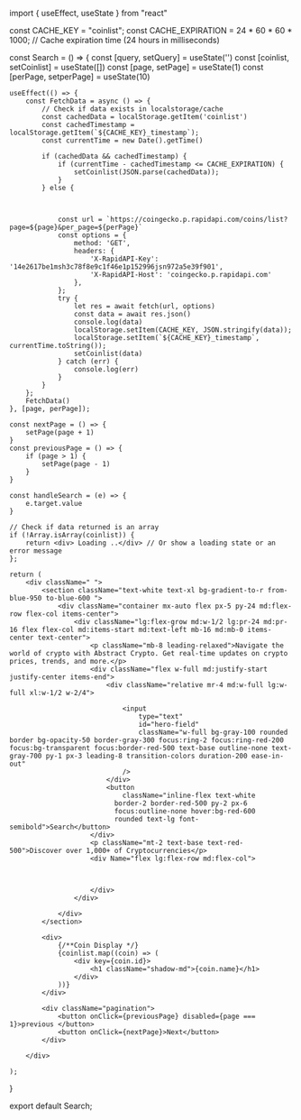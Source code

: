 import { useEffect, useState } from "react"

const CACHE_KEY = "coinlist";
const CACHE_EXPIRATION = 24 * 60 * 60 * 1000; // Cache expiration time (24 hours in milliseconds)

const Search = () => {
    const [query, setQuery] = useState('')
    const [coinlist, setCoinlist] = useState([])
    const [page, setPage] = useState(1)
    const [perPage, setperPage] = useState(10)

    useEffect(() => {
        const FetchData = async () => {
            // Check if data exists in localstorage/cache
            const cachedData = localStorage.getItem('coinlist')
            const cachedTimestamp = localStorage.getItem(`${CACHE_KEY}_timestamp`);
            const currentTime = new Date().getTime()

            if (cachedData && cachedTimestamp) {
                if (currentTime - cachedTimestamp <= CACHE_EXPIRATION) {
                    setCoinlist(JSON.parse(cachedData));
                }
            } else {



                const url = `https://coingecko.p.rapidapi.com/coins/list?page=${page}&per_page=${perPage}`
                const options = {
                    method: 'GET',
                    headers: {
                        'X-RapidAPI-Key': '14e2617be1msh3c78f8e9c1f46e1p152996jsn972a5e39f901',
                        'X-RapidAPI-Host': 'coingecko.p.rapidapi.com'
                    },
                };
                try {
                    let res = await fetch(url, options)
                    const data = await res.json()
                    console.log(data)
                    localStorage.setItem(CACHE_KEY, JSON.stringify(data));
                    localStorage.setItem(`${CACHE_KEY}_timestamp`, currentTime.toString());
                    setCoinlist(data)
                } catch (err) {
                    console.log(err)
                }
            }
        };
        FetchData()
    }, [page, perPage]);

    const nextPage = () => {
        setPage(page + 1)
    }
    const previousPage = () => {
        if (page > 1) {
            setPage(page - 1)
        }
    }

    const handleSearch = (e) => {
        e.target.value
    }

    // Check if data returned is an array
    if (!Array.isArray(coinlist)) {
        return <div> Loading ..</div> // Or show a loading state or an error message
    };

    return (
        <div className=" ">
            <section className="text-white text-xl bg-gradient-to-r from-blue-950 to-blue-600 ">
                <div className="container mx-auto flex px-5 py-24 md:flex-row flex-col items-center">
                    <div className="lg:flex-grow md:w-1/2 lg:pr-24 md:pr-16 flex flex-col md:items-start md:text-left mb-16 md:mb-0 items-center text-center">
                        <p className="mb-8 leading-relaxed">Navigate the world of crypto with Abstract Crypto. Get real-time updates on crypto prices, trends, and more.</p>
                        <div className="flex w-full md:justify-start justify-center items-end">
                            <div className="relative mr-4 md:w-full lg:w-full xl:w-1/2 w-2/4">

                                <input
                                    type="text"
                                    id="hero-field"
                                    className="w-full bg-gray-100 rounded border bg-opacity-50 border-gray-300 focus:ring-2 focus:ring-red-200 focus:bg-transparent focus:border-red-500 text-base outline-none text-gray-700 py-1 px-3 leading-8 transition-colors duration-200 ease-in-out"
                                />
                            </div>
                            <button
                                className="inline-flex text-white
                              border-2 border-red-500 py-2 px-6 
                              focus:outline-none hover:bg-red-600 
                              rounded text-lg font-semibold">Search</button>
                        </div>
                        <p className="mt-2 text-base text-red-500">Discover over 1,000+ of Cryptocurrencies</p>
                        <div Name="flex lg:flex-row md:flex-col">



                        </div>
                    </div>

                </div>
            </section>

            <div>
                {/**Coin Display */}
                {coinlist.map((coin) => (
                    <div key={coin.id}>
                        <h1 className="shadow-md">{coin.name}</h1>
                    </div>
                ))}
            </div>

            <div className="pagination">
                <button onClick={previousPage} disabled={page === 1}>previous </button>
                <button onClick={nextPage}>Next</button>
            </div>

        </div>

    );
}

export default Search;